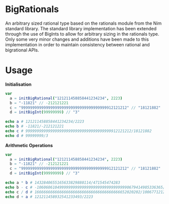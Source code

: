 # BigRationals

An arbitrary sized rational type based on the rationals module from the Nim standard library. The standard library implementation has been extended through the use of BigInts to allow for arbitrary sizing in the rationals type. Only some very minor changes and additions have been made to this implementation in order to maintain consistency between rational and bigrational APIs.

# Usage

**Initialisation**

```nim
var
  a = initBigRational("121211458858441234234", 2223)
  b = "-11821" // -212121221
  c = "99999999999999999999999999999999999999912121212" // "18121882"
  d = initBigInt(99999999) // "3"
  
echo a # 121211458858441234234/2223
echo b # -11821/-212121221
echo c # 99999999999999999999999999999999999999912121212/18121882
echo d # 99999999/3
```

**Arithmetic Operations**

```nim
var
  a = initBigRational("121211458858441234234", 2223)
  b = "-11821" // -212121221
  c = "99999999999999999999999999999999999999912121212" // "18121882"
  d = initBigInt(99999999) // "3"
  
echo a * b # 1432840655165633829880114/471545474283
echo b - c # -10606061049999999999999999999999999999990679414985336365/1922017868328961
echo c / d # 16666666666666666666666666666666666666652020202/100677121215451
echo d + a # 121211458932541233493/2223
```


